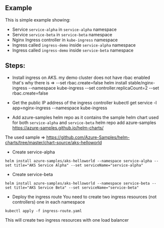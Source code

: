 ## Example 
This is simple example showing:
- Service `service-alpha` in `service-alpha` namespace
- Service `service-beta` in `service-beta` namespace
- Nginx Ingress controller in `kube-ingress` namespace
- Ingress called `ingress-demo` inside `service-alpha` namespace 
- Ingress called `ingress-demo` inside `service-beta` namespace

## Steps:
- Install ingress on AKS. my demo cluster does not have rbac enabled that's why there is => --set rbac.create=false
helm install stable/nginx-ingress --namespace kube-ingress --set controller.replicaCount=2 --set rbac.create=false

- Get the public IP address of the ingress controller
kubectl get service -l app=nginx-ingress --namespace kube-ingress

- Add azure-samples helm repo as it contains the sample helm chart used for both `service-alpha` and `service-beta`
helm repo add azure-samples https://azure-samples.github.io/helm-charts/

The used sample => https://github.com/Azure-Samples/helm-charts/tree/master/chart-source/aks-helloworld

- Create service-alpha
```
helm install azure-samples/aks-helloworld --namespace service-alpha --set title="AKS Service Alpha" --set serviceName="service-alpha"
```

- Create service-beta
```
helm install azure-samples/aks-helloworld --namespace service-beta --set title="AKS Service Beta" --set serviceName="service-beta"
```

- Deploy the ingress route
 You need to create two ingress resources (not controllers) one in each namespace

```
kubectl apply -f ingress-route.yaml
```

This will create two ingress resources with one load balancer